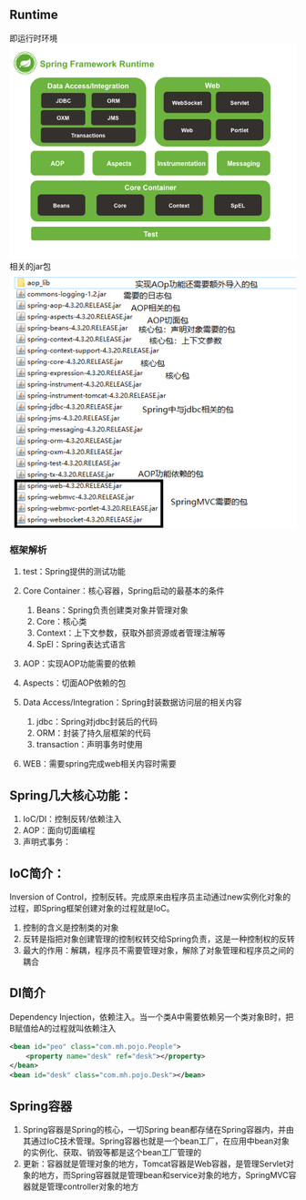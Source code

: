 ## Runtime
即运行时环境<br/>
<img src="img/spring-overview.png"><br/>
相关的jar包<br/>
<img src="img/Spring相关的jar.PNG">
### 框架解析
1. test：Spring提供的测试功能

2. Core Container：核心容器，Spring启动的最基本的条件
    1. Beans：Spring负责创建类对象并管理对象
    2. Core：核心类
    3. Context：上下文参数，获取外部资源或者管理注解等
    4. SpEl：Spring表达式语言
3. AOP：实现AOP功能需要的依赖
4. Aspects：切面AOP依赖的包
5. Data Access/Integration：Spring封装数据访问层的相关内容
    1. jdbc：Spring对jdbc封装后的代码
    2. ORM：封装了持久层框架的代码
    3. transaction：声明事务时使用
6. WEB：需要spring完成web相关内容时需要


## Spring几大核心功能：
1. IoC/DI：控制反转/依赖注入
2. AOP：面向切面编程
3. 声明式事务：

## IoC简介：
Inversion of Control，控制反转。完成原来由程序员主动通过new实例化对象的过程，即Spring框架创建对象的过程就是IoC。
1. 控制的含义是控制类的对象
2. 反转是指把对象创建管理的控制权转交给Spring负责，这是一种控制权的反转
3. 最大的作用：解耦，程序员不需要管理对象，解除了对象管理和程序员之间的耦合

## DI简介
Dependency Injection，依赖注入。当一个类A中需要依赖另一个类对象B时，把B赋值给A的过程就叫依赖注入
```xml
<bean id="peo" class="com.mh.pojo.People">
    <property name="desk" ref="desk"></property>
</bean>
<bean id="desk" class="com.mh.pojo.Desk"></bean>
```

## Spring容器
1. Spring容器是Spring的核心，一切Spring bean都存储在Spring容器内，并由其通过IoC技术管理。Spring容器也就是一个bean工厂，在应用中bean对象的实例化、获取、销毁等都是这个bean工厂管理的
2. 更新：容器就是管理对象的地方，Tomcat容器是Web容器，是管理Servlet对象的地方，而Spring容器就是管理bean和service对象的地方，SpringMVC容器就是管理controller对象的地方